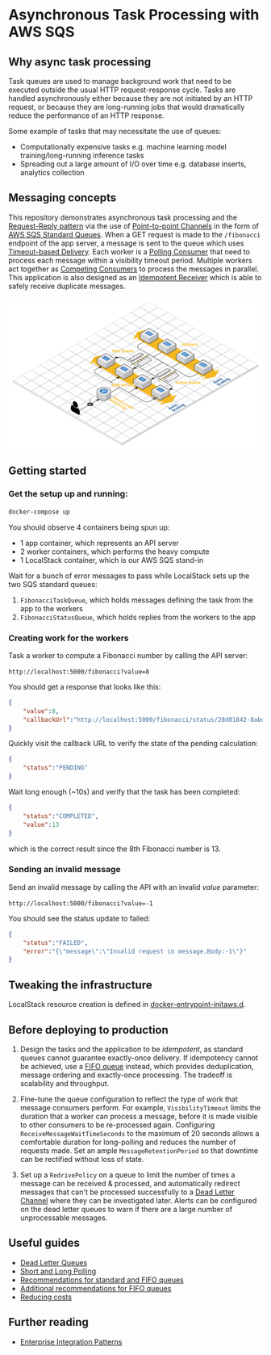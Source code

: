 # Asynchronous Task Processing with AWS SQS

## Why async task processing

Task queues are used to manage background work that need to be executed outside the usual HTTP request-response cycle. Tasks are handled asynchronously either because they are not initiated by an HTTP request, or because they are long-running jobs that would dramatically reduce the performance of an HTTP response.

Some example of tasks that may necessitate the use of queues:
- Computationally expensive tasks e.g. machine learning model training/long-running inference tasks
- Spreading out a large amount of I/O over time e.g. database inserts, analytics collection

## Messaging concepts

This repository demonstrates asynchronous task processing and the [Request-Reply pattern](https://www.enterpriseintegrationpatterns.com/patterns/messaging/RequestReply.html) via the use of [Point-to-point Channels](https://www.enterpriseintegrationpatterns.com/patterns/messaging/PointToPointChannel.html) in the form of [AWS SQS Standard Queues](https://docs.aws.amazon.com/AWSSimpleQueueService/latest/SQSDeveloperGuide/standard-queues.html). When a GET request is made to the `/fibonacci` endpoint of the app server, a message is sent to the queue which uses [Timeout-based Delivery](https://www.cloudcomputingpatterns.org/timeout_based_delivery/). Each worker is a [Polling Consumer](https://www.enterpriseintegrationpatterns.com/patterns/messaging/PollingConsumer.html) that need to process each message within a visibility timeout period. Multiple workers act together as [Competing Consumers](https://www.enterpriseintegrationpatterns.com/patterns/messaging/CompetingConsumers.html) to process the messages in parallel. This application is also designed as an [Idempotent Receiver](https://www.enterpriseintegrationpatterns.com/patterns/messaging/IdempotentReceiver.html) which is able to safely receive duplicate messages.

![Architecture](./docs/queue-architecture.svg)

## Getting started

### Get the setup up and running:

```bash
docker-compose up
```

You should observe 4 containers being spun up:
- 1 app container, which represents an API server
- 2 worker containers, which performs the heavy compute
- 1 LocalStack container, which is our AWS SQS stand-in

Wait for a bunch of error messages to pass while LocalStack sets up the two SQS standard queues:

1. `FibonacciTaskQueue`, which holds messages defining the task from the app to the workers
2. `FibonacciStatusQueue`, which holds replies from the workers to the app

### Creating work for the workers

Task a worker to compute a Fibonacci number by calling the API server:

`http://localhost:5000/fibonacci?value=8`

You should get a response that looks like this:

```json
{
    "value":8,
    "callbackUrl":"http://localhost:5000/fibonacci/status/28d01842-8abe-8309-2194-d333d69cfc48"
}
```

Quickly visit the callback URL to verify the state of the pending calculation:

```json
{
    "status":"PENDING"
}
```

Wait long enough (~10s) and verify that the task has been completed:

```json
{
    "status":"COMPLETED",
    "value":13
}
```
which is the correct result since the 8th Fibonacci number is 13.

### Sending an invalid message

Send an invalid message by calling the API with an invalid _value_ parameter:

`http://localhost:5000/fibonacci?value=-1`

You should see the status update to failed:

```json
{
    "status":"FAILED",
    "error":"{\"message\":\"Invalid request in message.Body:-1\"}"
}
```

## Tweaking the infrastructure

LocalStack resource creation is defined in [docker-entrypoint-initaws.d](./docker-entrypoint-initaws.d/01-create-queues.sh).

## Before deploying to production

1. Design the tasks and the application to be _idempotent_, as standard queues cannot guarantee exactly-once delivery. If idempotency cannot be achieved, use a [FIFO queue](https://docs.aws.amazon.com/AWSSimpleQueueService/latest/SQSDeveloperGuide/FIFO-queues.html) instead, which provides deduplication, message ordering and exactly-once processing. The tradeoff is scalability and throughput.

2. Fine-tune the queue configuration to reflect the type of work that message consumers perform. For example, `VisibilityTimeout` limits the duration that a worker can process a message, before it is made visible to other consumers to be re-processed again. Configuring `ReceiveMessageWaitTimeSeconds` to the maximum of 20 seconds allows a comfortable duration for long-polling and reduces the number of requests made. Set an ample `MessageRetentionPeriod` so that downtime can be rectified without loss of state.

3. Set up a `RedrivePolicy` on a queue to limit the number of times a message can be received & processed, and automatically redirect messages that can't be processed successfully to a [Dead Letter Channel](https://www.enterpriseintegrationpatterns.com/patterns/messaging/DeadLetterChannel.html) where they can be investigated later. Alerts can be configured on the dead letter queues to warn if there are a large number of unprocessable messages.

## Useful guides

- [Dead Letter Queues](https://docs.aws.amazon.com/AWSSimpleQueueService/latest/SQSDeveloperGuide/sqs-dead-letter-queues.html)
- [Short and Long Polling](https://docs.aws.amazon.com/AWSSimpleQueueService/latest/SQSDeveloperGuide/sqs-short-and-long-polling.html#sqs-long-polling)
- [Recommendations for standard and FIFO queues](https://docs.aws.amazon.com/AWSSimpleQueueService/latest/SQSDeveloperGuide/sqs-standard-fifo-queue-best-practices.html)
- [Additional recommendations for FIFO queues](https://docs.aws.amazon.com/AWSSimpleQueueService/latest/SQSDeveloperGuide/sqs-additional-fifo-queue-recommendations.html)
- [Reducing costs](https://docs.aws.amazon.com/AWSSimpleQueueService/latest/SQSDeveloperGuide/reducing-costs.html)

## Further reading

- [Enterprise Integration Patterns](https://www.enterpriseintegrationpatterns.com/patterns/messaging/)